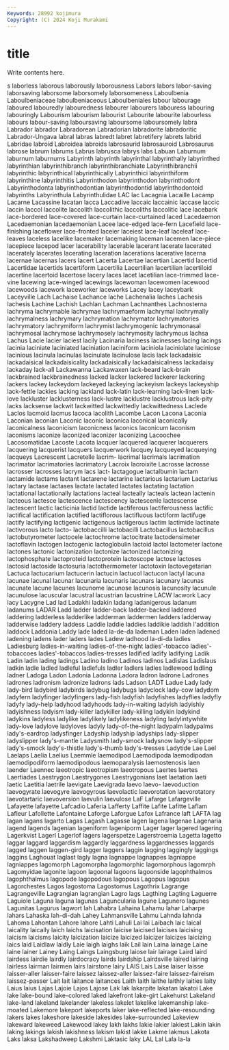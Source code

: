 ```yaml
---
Keywords: 28992 kojimura
Copyright: (C) 2024 Koji Murakami
---
```


# title

Write contents here.



s laborless laborous laborously laborousness Labors labors
labor-saving laborsaving laborsome laborsomely laborsomeness Laboulbenia Laboulbeniaceae laboulbeniaceous Laboulbeniales labour
labourage laboured labouredly labouredness labourer labourers labouress labouring labouringly Labourism
labourism labourist Labourite labourite labourless labours labour-saving laboursaving laboursome laboursomely
labra Labrador labrador Labradorean Labradorian labradorite labradoritic Labrador-Ungava labral labras
labredt labret labretifery labrets labrid Labridae labroid Labroidea labroids labrosaurid
labrosauroid Labrosaurus labrose labrum labrums Labrus labrusca labrys labs Labuan
Laburnum laburnum laburnums Labyrinth labyrinth labyrinthal labyrinthally labyrinthed labyrinthian labyrinthibranch
labyrinthibranchiate Labyrinthibranchii labyrinthic labyrinthical labyrinthically Labyrinthici labyrinthiform labyrinthine labyrinthitis Labyrinthodon
labyrinthodon labyrinthodont Labyrinthodonta labyrinthodontian labyrinthodontid labyrinthodontoid labyrinths Labyrinthula Labyrinthulidae LAC
lac Lacagnia Lacaille Lacamp Lacarne Lacassine lacatan lacca Laccadive laccaic
laccainic laccase laccic laccin laccol laccolite laccolith laccolithic laccoliths laccolitic
lace lacebark lace-bordered lace-covered lace-curtain lace-curtained laced Lacedaemon Lacedaemonian lacedaemonian
Lacee lace-edged lace-fern Lacefield lace-finishing laceflower lace-fronted laceier laceiest lace-leaf
laceleaf lace-leaves laceless lacelike lacemaker lacemaking laceman lacemen lace-piece lacepiece
lacepod lacer lacerability lacerable lacerant lacerate lacerated lacerately lacerates lacerating
laceration lacerations lacerative lacerna lacernae lacernas lacers lacert Lacerta Lacertae
lacertian Lacertid lacertid Lacertidae lacertids lacertiform Lacertilia Lacertilian lacertilian lacertiloid
lacertine lacertoid lacertose lacery laces lacet lacetilian lace-trimmed lace-vine lacewing
lace-winged lacewings lacewoman lacewomen lacewood lacewoods lacework laceworker laceworks Lacey
lacey laceybark Laceyville Lach Lachaise Lachance lache Lachenalia laches Lachesis
lachesis Lachine Lachish Lachlan Lachman Lachnanthes Lachnosterna lachryma lachrymable lachrymae
lachrymaeform lachrymal lachrymally lachrymalness lachrymary lachrymation lachrymator lachrymatories lachrymatory lachrymiform
lachrymist lachrymogenic lachrymonasal lachrymosal lachrymose lachrymosely lachrymosity lachrymous lachsa Lachus
Lacie lacier laciest lacily Lacinaria laciness lacinesses lacing lacings lacinia
laciniate laciniated laciniation laciniform laciniola laciniolate laciniose lacinious lacinula lacinulas
lacinulate lacinulose lacis lack lackadaisic lackadaisical lackadaisicality lackadaisically lackadaisicalness lackadaisy
lackaday lack-all Lackawanna Lackawaxen lack-beard lack-brain lackbrained lackbrainedness lacked lacker
lackered lackerer lackering lackers lackey lackeydom lackeyed lackeying lackeyism lackeys
lackeyship lack-fettle lackies lacking lackland lack-latin lack-learning lack-linen lack-love lackluster
lacklusterness lack-lustre lacklustre lacklustrous lack-pity lacks lacksense lackwit lackwitted lackwittedly
lackwittedness Laclede Laclos lacmoid lacmus lacoca lacolith Lacombe Lacon Lacona
Laconia Laconian laconian Laconic laconic laconica laconical laconically laconicalness laconicism
laconicness laconics laconicum laconism laconisms laconize laconized laconizer laconizing Lacoochee
Lacosomatidae Lacoste Lacota lacquer lacquered lacquerer lacquerers lacquering lacquerist lacquers
lacquerwork lacquey lacqueyed lacqueying lacqueys Lacrescent Lacretelle lacrim- lacrimal lacrimals
lacrimation lacrimator lacrimatories lacrimatory Lacroix lacroixite Lacrosse lacrosse lacrosser lacrosses
lacrym lacs lact- lactagogue lactalbumin lactam lactamide lactams lactant lactarene
lactarine lactarious lactarium Lactarius lactary lactase lactases lactate lactated lactates
lactating lactation lactational lactationally lactations lacteal lacteally lacteals lactean lactenin
lacteous lactesce lactescence lactescency lactescenle lactescense lactescent lactic lacticinia lactid
lactide lactiferous lactiferousness lactific lactifical lactification lactified lactiflorous lactifluous lactiform
lactifuge lactify lactifying lactigenic lactigenous lactigerous lactim lactimide lactinate lactivorous
lacto lacto- lactobaccilli lactobacilli Lactobacillus lactobacillus lactobutyrometer lactocele lactochrome lactocitrate
lactodensimeter lactoflavin lactogen lactogenic lactoglobulin lactoid lactol lactometer lactone lactones
lactonic lactonization lactonize lactonized lactonizing lactophosphate lactoproteid lactoprotein lactoscope lactose
lactoses lactosid lactoside lactosuria lactothermometer lactotoxin lactovegetarian Lactuca lactucarium lactucerin
lactucin lactucol lactucon lactyl lacuna lacunae lacunal lacunar lacunaria lacunaris
lacunars lacunary lacunas lacunate lacune lacunes lacunome lacunose lacunosis lacunosity
lacunule lacunulose lacuscular lacustral lacustrian lacustrine LACW lacwork Lacy lacy
Lacygne Lad lad Ladakhi ladakin ladang ladanigerous ladanum ladanums LADAR
Ladd ladder ladder-back ladder-backed laddered laddering ladderless ladderlike ladderman laddermen
ladders ladderway ladderwise laddery laddess Laddie laddie laddies laddikie laddish
l'addition laddock Laddonia Laddy lade laded la-de-da lademan Laden laden
ladened ladening ladens lader laders lades Ladew ladhood la-di-da ladies
Ladiesburg ladies-in-waiting ladies-of-the-night ladies'-tobacco ladies'-tobaccoes ladies'-tobaccos ladies-tresses ladified ladify ladifying
Ladik Ladin ladin lading ladings Ladino ladino Ladinos ladinos Ladislas
Ladislaus ladkin ladle ladled ladleful ladlefuls ladler ladlers ladles ladlewood
ladling ladner Ladoga Ladon Ladonia Ladonna Ladora ladron ladrone Ladrones
ladrones ladronism ladronize ladrons lads Ladson LADT Ladue Lady lady
lady-bird ladybird ladybirds ladybug ladybugs ladyclock lady-cow ladydom ladyfern ladyfinger
ladyfingers lady-fish ladyfish ladyfishes ladyflies ladyfly ladyfy lady-help ladyhood ladyhoods
lady-in-waiting ladyish ladyishly ladyishness ladyism lady-killer ladykiller lady-killing ladykin ladykind
ladykins ladyless ladylike ladylikely ladylikeness ladyling ladylintywhite lady-love ladylove ladyloves
ladyly lady-of-the-night ladypalm ladypalms lady's-eardrop ladysfinger Ladyship ladyship ladyships lady-slipper
ladyslipper lady's-mantle Ladysmith lady-smock ladysnow lady's-slipper lady's-smock lady's-thistle lady's-thumb lady's-tresses
Ladytide Lae Lael Laelaps Laelia Laelius Laemmle laemodipod Laemodipoda laemodipodan
laemodipodiform laemodipodous laemoparalysis laemostenosis laen laender Laennec laeotropic laeotropism laeotropous
Laertes laertes Laertiades Laestrygon Laestrygones Laestrygonians laet laetation laeti laetic
Laetitia laetrile laevigate Laevigrada laevo laevo- laevoduction laevogyrate laevogyre laevogyrous
laevolactic laevorotation laevorotatory laevotartaric laevoversion laevulin laevulose LaF Lafarge Lafargeville
Lafayette lafayette Lafcadio Laferia Lafferty Laffite Lafite Lafitte Laflam Lafleur
Lafollette Lafontaine Laforge Laforgue Lafox Lafrance laft LAFTA lag lagan
lagans lagarto Lagas Lagash Lagasse lagen lagena lagenae Lagenaria lagend
lagends lagenian lageniform lageniporm Lager lager lagered lagering Lagerkvist Lagerl
Lagerlof lagers lagerspetze Lagerstroemia Lagetta lagetto laggar laggard laggardism laggardly
laggardness laggardnesses laggards lagged laggen laggen-gird lagger laggers laggin lagging
laggingly laggings laggins Laghouat laglast lagly lagna lagnappe lagnappes lagniappe
lagniappes lagomorph Lagomorpha lagomorphic lagomorphous lagomrph Lagomyidae lagonite lagoon lagoonal
lagoons lagoonside lagophthalmos lagophthalmus lagopode lagopodous lagopous Lagopus lagopus Lagorchestes
Lagos lagostoma Lagostomus Lagothrix Lagrange Lagrangeville Lagrangian lagrangian Lagro lags
Lagthing Lagting Laguerre Laguiole Laguna laguna lagunas Laguncularia lagune Lagunero
lagunes Lagunitas Lagurus lagwort lah Lahabra Lahaina Lahamu lahar Laharpe
lahars Lahaska lah-di-dah Lahey Lahmansville Lahmu Lahnda lahnda Lahoma Lahontan
Lahore lahore Lahti Lahuli Lai lai Laibach laic laical laicality
laically laich laichs laicisation laicise laicised laicises laicising laicism laicisms
laicity laicization laicize laicized laicizer laicizes laicizing laics laid Laidlaw
laidly Laie laigh laighs laik Lail lain Laina lainage Laine
laine lainer Lainey Laing Laings Laingsburg laiose lair lairage Laird
laird lairdess lairdie lairdly lairdocracy lairds lairdship Lairdsville laired lairing
lairless lairman lairmen lairs lairstone lairy LAIS Lais Laise laiser
laisse laisser-aller laisser-faire laissez laissez-aller laissez-faire laissez-faireism laissez-passer Lait lait
laitance laitances Laith laith laithe laithly laities laity Laius laius
Lajas Lajoie Lajos Lajose Lak lak lakarpite lakatan lakatoi Lake
lake lake-bound lake-colored laked lakefront lake-girt Lakehurst Lakeland lake-land lakeland
lakelander lakeless lakelet lakelike lakemanship lake-moated Lakemore lakeport lakeports laker
lake-reflected lake-resounding lakers lakes lakeshore lakeside lakesides lake-surrounded Lakeview lakeward
lakeweed Lakewood lakey lakh lakhs lakie lakier lakiest Lakin lakin
laking lakings lakish lakishness lakism lakist lakke Lakme lakmus Lakota
Laks laksa Lakshadweep Lakshmi Laktasic laky LAL Lal Lala la-la
